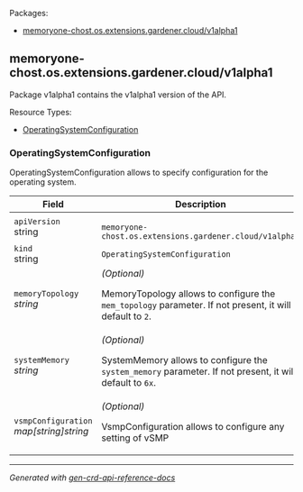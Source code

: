 <p>Packages:</p>
<ul>
<li>
<a href="#memoryone-chost.os.extensions.gardener.cloud%2fv1alpha1">memoryone-chost.os.extensions.gardener.cloud/v1alpha1</a>
</li>
</ul>
<h2 id="memoryone-chost.os.extensions.gardener.cloud/v1alpha1">memoryone-chost.os.extensions.gardener.cloud/v1alpha1</h2>
<p>
<p>Package v1alpha1 contains the v1alpha1 version of the API.</p>
</p>
Resource Types:
<ul><li>
<a href="#memoryone-chost.os.extensions.gardener.cloud/v1alpha1.OperatingSystemConfiguration">OperatingSystemConfiguration</a>
</li></ul>
<h3 id="memoryone-chost.os.extensions.gardener.cloud/v1alpha1.OperatingSystemConfiguration">OperatingSystemConfiguration
</h3>
<p>
<p>OperatingSystemConfiguration allows to specify configuration for the operating system.</p>
</p>
<table>
<thead>
<tr>
<th>Field</th>
<th>Description</th>
</tr>
</thead>
<tbody>
<tr>
<td>
<code>apiVersion</code></br>
string</td>
<td>
<code>
memoryone-chost.os.extensions.gardener.cloud/v1alpha1
</code>
</td>
</tr>
<tr>
<td>
<code>kind</code></br>
string
</td>
<td><code>OperatingSystemConfiguration</code></td>
</tr>
<tr>
<td>
<code>memoryTopology</code></br>
<em>
string
</em>
</td>
<td>
<em>(Optional)</em>
<p>MemoryTopology allows to configure the <code>mem_topology</code> parameter. If not present, it will default to <code>2</code>.</p>
</td>
</tr>
<tr>
<td>
<code>systemMemory</code></br>
<em>
string
</em>
</td>
<td>
<em>(Optional)</em>
<p>SystemMemory allows to configure the <code>system_memory</code> parameter. If not present, it will default to <code>6x</code>.</p>
</td>
</tr>
<tr>
<td>
<code>vsmpConfiguration</code></br>
<em>
map[string]string
</em>
</td>
<td>
<em>(Optional)</em>
<p>VsmpConfiguration allows to configure any setting of vSMP</p>
</td>
</tr>
</tbody>
</table>
<hr/>
<p><em>
Generated with <a href="https://github.com/ahmetb/gen-crd-api-reference-docs">gen-crd-api-reference-docs</a>
</em></p>
